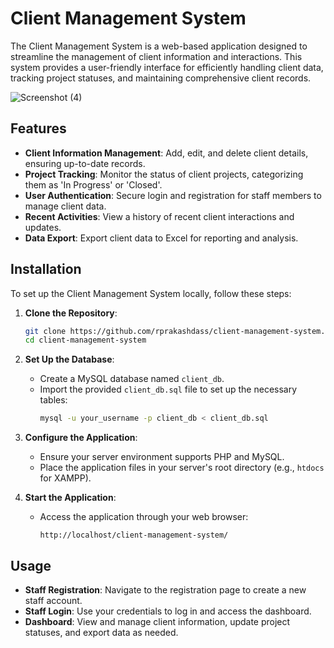 # Client Management System

The Client Management System is a web-based application designed to streamline the management of client information and interactions. This system provides a user-friendly interface for efficiently handling client data, tracking project statuses, and maintaining comprehensive client records.

![Screenshot (4)](https://github.com/user-attachments/assets/96298f17-2d2b-44b8-8ebb-fae6f6526d33)

## Features

- **Client Information Management**: Add, edit, and delete client details, ensuring up-to-date records.
- **Project Tracking**: Monitor the status of client projects, categorizing them as 'In Progress' or 'Closed'.
- **User Authentication**: Secure login and registration for staff members to manage client data.
- **Recent Activities**: View a history of recent client interactions and updates.
- **Data Export**: Export client data to Excel for reporting and analysis.

## Installation

To set up the Client Management System locally, follow these steps:

1. **Clone the Repository**:
   ```bash
   git clone https://github.com/rprakashdass/client-management-system.git
   cd client-management-system
   ```

2. **Set Up the Database**:
   - Create a MySQL database named `client_db`.
   - Import the provided `client_db.sql` file to set up the necessary tables:
     ```bash
     mysql -u your_username -p client_db < client_db.sql
     ```

3. **Configure the Application**:
   - Ensure your server environment supports PHP and MySQL.
   - Place the application files in your server's root directory (e.g., `htdocs` for XAMPP).

4. **Start the Application**:
   - Access the application through your web browser:
     ```
     http://localhost/client-management-system/
     ```

## Usage

- **Staff Registration**: Navigate to the registration page to create a new staff account.
- **Staff Login**: Use your credentials to log in and access the dashboard.
- **Dashboard**: View and manage client information, update project statuses, and export data as needed.

